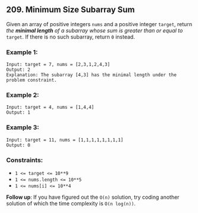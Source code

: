 ## 209. Minimum Size Subarray Sum

Given an array of positive integers `nums` and a positive integer `target`, return *the **minimal length** of a subarray whose sum is greater than or equal to* `target`. If there is no such subarray, return `0` instead.

 

### Example 1:

```
Input: target = 7, nums = [2,3,1,2,4,3]
Output: 2
Explanation: The subarray [4,3] has the minimal length under the problem constraint.
```

### Example 2:

```
Input: target = 4, nums = [1,4,4]
Output: 1
```

### Example 3:

```
Input: target = 11, nums = [1,1,1,1,1,1,1,1]
Output: 0
```
 

### Constraints:

- `1 <= target <= 10**9`
- `1 <= nums.length <= 10**5`
- `1 <= nums[i] <= 10**4`

 
**Follow up**: If you have figured out the `O(n)` solution, try coding another solution of which the time complexity is `O(n log(n))`.
